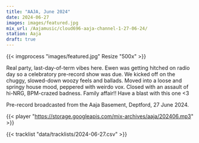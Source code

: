 ```yaml
---
title: "AAJA, June 2024"
date: 2024-06-27
images: images/featured.jpg
mix_url: /Aajamusic/cloud696-aaja-channel-1-27-06-24/
station: Aaja
draft: true
---
```


{{< imgprocess "images/featured.jpg" Resize "500x" >}}

Real party, last-day-of-term vibes here. Ewen was getting hitched on radio day so a celebratory pre-record show was due. We kicked off on the chuggy, slowed-down woozy feels and ballads. Moved into a loose and springy house mood, peppered with weirdo vox. Closed with an assault of hi-NRG, BPM-crazed badness. Family affair!! Have a blast with this one <3

Pre-record broadcasted from the Aaja Basement, Deptford, 27 June 2024.

{{< player "https://storage.googleapis.com/mix-archives/aaja/202406.mp3" >}}

{{< tracklist "data/tracklists/2024-06-27.csv" >}}

